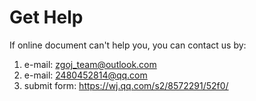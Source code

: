 # Get Help



If online document can't help you, you can contact us by:

1. e-mail: zgoj_team@outlook.com
2. e-mail: 2480452814@qq.com
3. submit form: https://wj.qq.com/s2/8572291/52f0/